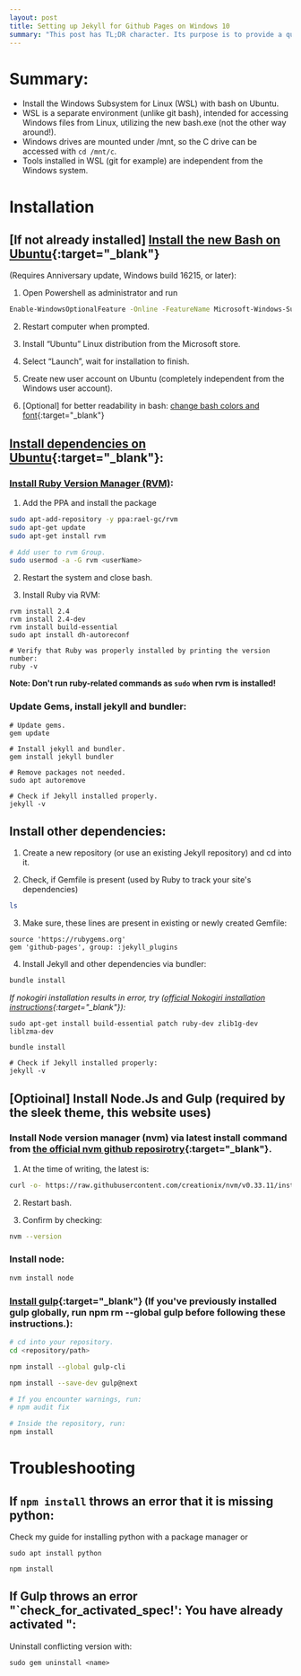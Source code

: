 ```yaml
---
layout: post
title: Setting up Jekyll for Github Pages on Windows 10
summary: "This post has TL;DR character. Its purpose is to provide a quick 'how to' reference, which might be useful to others. No jokes or funny stories."
---
```


# Summary: 
- Install the Windows Subsystem for Linux (WSL) with bash on Ubuntu. 
- WSL is a separate environment (unlike git bash), intended for accessing Windows files from Linux, utilizing the new bash.exe (not the other way around!).
- Windows drives are mounted under /mnt, so the C drive can be accessed with `cd /mnt/c`.
- Tools installed in WSL (git for example) are independent from the Windows system.


# Installation

## [If not already installed] [Install the new Bash on Ubuntu](https://docs.microsoft.com/en-us/windows/wsl/install-win10){:target="_blank"} 
(Requires Anniversary update, Windows build 16215, or later): 

1. Open Powershell as administrator and run 
  ```bash
  Enable-WindowsOptionalFeature -Online -FeatureName Microsoft-Windows-Subsystem-Linux
  ```
2. Restart computer when prompted.
2. Install “Ubuntu” Linux distribution from the Microsoft store.
2. Select “Launch”, wait for installation to finish.
2. Create new user account on Ubuntu (completely independent from the Windows user account).

1. [Optional] for better readability in bash: 
[change bash colors and font](https://medium.com/@jgarijogarde/make-bash-on-ubuntu-on-windows-10-look-like-the-ubuntu-terminal-f7566008c5c2){:target="_blank"}

## [Install dependencies on Ubuntu](https://jekyllrb.com/docs/windows/#installation-via-bash-on-windows-10){:target="_blank"}:
### [Install Ruby Version Manager (RVM)](https://github.com/rvm/ubuntu_rvm):

1. Add the PPA and install the package
```bash
sudo apt-add-repository -y ppa:rael-gc/rvm
sudo apt-get update
sudo apt-get install rvm

# Add user to rvm Group.
sudo usermod -a -G rvm <userName>
```

2. Restart the system and close bash.

3. Install Ruby via RVM:
```
rvm install 2.4
rvm install 2.4-dev
rvm install build-essential
sudo apt install dh-autoreconf

# Verify that Ruby was properly installed by printing the version number:
ruby -v
```

**Note: Don't run ruby-related commands as `sudo` when rvm is installed!**

### Update Gems, install jekyll and bundler:
```
# Update gems.
gem update

# Install jekyll and bundler.
gem install jekyll bundler

# Remove packages not needed.
sudo apt autoremove

# Check if Jekyll installed properly.
jekyll -v
```

## Install other dependencies: 

1. Create a new repository (or use an existing Jekyll repository) and cd into it.

2. Check, if Gemfile is present (used by Ruby to track your site's dependencies)
```bash
ls
```

3. Make sure, these lines are present in existing or newly created Gemfile:
```
source 'https://rubygems.org'
gem 'github-pages', group: :jekyll_plugins
```

4. Install Jekyll and other dependencies via bundler:
```bash
bundle install
```

*If nokogiri installation results in error, try ([official Nokogiri installation instructions](http://www.nokogiri.org/tutorials/installing_nokogiri.html){:target="_blank"}):*
```
sudo apt-get install build-essential patch ruby-dev zlib1g-dev liblzma-dev

bundle install

# Check if Jekyll installed properly:
jekyll -v
```


## [Optioinal] Install Node.Js and Gulp (required by the sleek theme, this website uses)

### Install Node version manager (nvm) via latest install command from [the official nvm github reposirotry](https://github.com/creationix/nvm){:target="_blank"}.

1. At the time of writing, the latest is: 
```bash
curl -o- https://raw.githubusercontent.com/creationix/nvm/v0.33.11/install.sh | bash
```

2. Restart bash.

3. Confirm by checking:
```bash
nvm --version
```

### Install node:
```bash
nvm install node
```


### [Install gulp](https://github.com/gulpjs/gulp/blob/master/docs/getting-started.md){:target="_blank"} (If you've previously installed gulp globally, run npm rm --global gulp before following these instructions.):
```bash
# cd into your repository.
cd <repository/path>

npm install --global gulp-cli

npm install --save-dev gulp@next

# If you encounter warnings, run:
# npm audit fix

# Inside the repository, run:
npm install
```

# Troubleshooting

## If `npm install` throws an error that it is missing python:
Check my guide for installing python with a package manager or

``` 
sudo apt install python

npm install
```      

## If Gulp throws an error "`check_for_activated_spec!': You have already activated <name>":

Uninstall conflicting <name> version with:
```
sudo gem uninstall <name>
```
